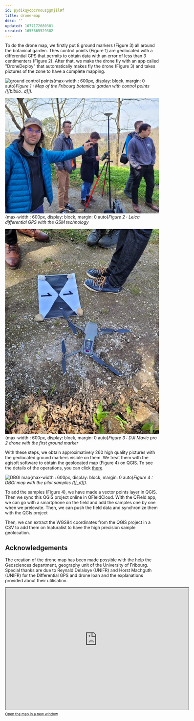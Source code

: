 ```yaml
---
id: pydikqycpcrnouzggmjil9f
title: drone-map
desc: ''
updated: 1677172080381
created: 1655665529382
---
```

To do the drone map, we firstly put 8 ground markers (Figure 3) all around the botanical garden. Thes control points (Figure 1) are geolocated with a differential GPS that permits to obtain data with an error of less than 3 centimenters (Figure 2). After that, we make the drone fly with an app called "DroneDeploy" that automatically makes fly the drone (Figure 3) and takes pictures of the zone to have a complete mapping.

![ground control points](assets/images/ground_control_points.png){max-width : 600px, display: block, margin: 0 auto}*Figure 1 : Map of the Fribourg botanical garden with control points ([[biblio._d]]).*

![GPS](assets/images/gps.jpg){max-width : 600px, display: block, margin: 0 auto}*Figure 2 : Leica differential GPS with the GSM technology*

![drone](assets/images/drone.jpg){max-width : 600px, display: block, margin: 0 auto}*Figure 3 : DJI Mavic pro 2 drone with the first ground marker*

With these steps, we obtain approximatively 260 high quality pictures with the geolocated ground markers visible on them. We treat them with the agisoft software to obtain the geolocated map (Figure 4) on QGIS. To see the details of the operations, you can click [there](methodology.agisoft.md).

![DBGI map](assets/images/DBGI_map.png){max-width : 600px, display: block, margin: 0 auto}*Figure 4 : DBGI map with the pilot samples ([[_d]]).*

To add the samples (Figure 4), we have made a vector points layer in QGIS. Then we sync this QGIS project online in QFIeldCloud. With the QField app, we can go with a smartphone on the field and add the samples one by one when we prelevate. Then, we can push the field data and synchronize them with the QGIs project

Then, we can extract the WGS84 coordinates from the QGIS project in a CSV to add them on Inaturalist to have the high precision sample geolocation.

## Acknowledgements

The creation of the drone map has been made possible with the help the Geosciences department, geography unit of the University of Fribourg. Special thanks are due to Reynald Delaloye (UNIFR) and Horst Machguth (UNIFR) for the Differential GPS and drone loan and the explanations provided about their utilisation.


<script src="https://cdn.jsdelivr.net/npm/ol@v7.2.2/dist/ol.js"></script>
<link rel="stylesheet" href="https://cdn.jsdelivr.net/npm/ol@v7.2.2/ol.css">


<iframe width="600" height="400" frameborder="0" scrolling="no" marginheight="0" marginwidth="0" src="http://83.77.116.250:8080/geoserver/nurc/wms?service=WMS&version=1.1.0&request=GetMap&layers=nurc%3AArc_Sample&bbox=-180.0%2C-90.0%2C180.0%2C90.0&width=768&height=384&srs=EPSG%3A4326&styles=&format=application/openlayers" style="border: 1px solid black"></iframe><br/><small><a href="http://83.77.116.250:8080/geoserver/nurc/wms?service=WMS&version=1.1.0&request=GetMap&layers=nurc%3AArc_Sample&bbox=-180.0%2C-90.0%2C180.0%2C90.0&width=768&height=384&srs=EPSG%3A4326&styles=&format=application/openlayers">Open the map in a new window</a></small>



